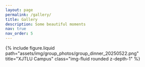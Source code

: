 ```yaml
---
layout: page
permalink: /gallery/
title: Gallery
description: Some beautiful moments
nav: true
nav_order: 5
---
```


<div class="row">
    <div class="col-sm mt-3 mt-md-0">
        {% include figure.liquid path="assets/img/group_photos/group_dinner_20250522.png" title="XJTLU Campus" class="img-fluid rounded z-depth-1" %}
    </div>
</div>
<br>
